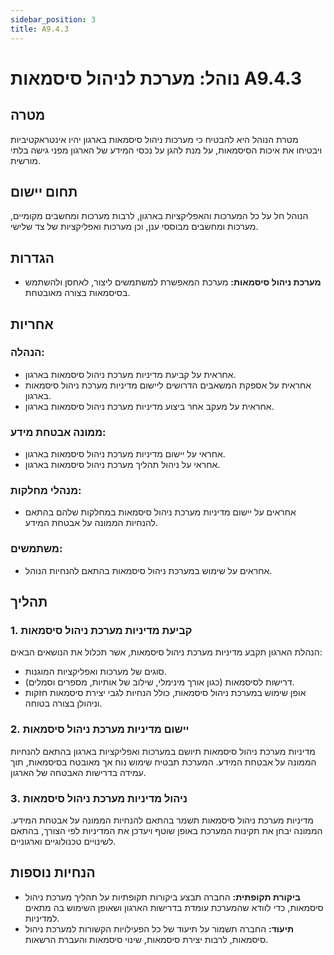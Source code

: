 ```yaml
---
sidebar_position: 3
title: A9.4.3
---
```


# נוהל: מערכת לניהול סיסמאות A9.4.3

## מטרה
מטרת הנוהל היא להבטיח כי מערכות ניהול סיסמאות בארגון יהיו אינטראקטיביות ויבטיחו את איכות הסיסמאות, על מנת להגן על נכסי המידע של הארגון מפני גישה בלתי מורשית.

## תחום יישום
הנוהל חל על כל המערכות והאפליקציות בארגון, לרבות מערכות ומחשבים מקומיים, מערכות ומחשבים מבוססי ענן, וכן מערכות ואפליקציות של צד שלישי.

## הגדרות
- **מערכת ניהול סיסמאות:** מערכת המאפשרת למשתמשים ליצור, לאחסן ולהשתמש בסיסמאות בצורה מאובטחת.

## אחריות
### הנהלה:
- אחראית על קביעת מדיניות מערכת ניהול סיסמאות בארגון.
- אחראית על אספקת המשאבים הדרושים ליישום מדיניות מערכת ניהול סיסמאות בארגון.
- אחראית על מעקב אחר ביצוע מדיניות מערכת ניהול סיסמאות בארגון.

### ממונה אבטחת מידע:
- אחראי על יישום מדיניות מערכת ניהול סיסמאות בארגון.
- אחראי על ניהול תהליך מערכת ניהול סיסמאות בארגון.

### מנהלי מחלקות:
- אחראים על יישום מדיניות מערכת ניהול סיסמאות במחלקות שלהם בהתאם להנחיות הממונה על אבטחת המידע.

### משתמשים:
- אחראים על שימוש במערכת ניהול סיסמאות בהתאם להנחיות הנוהל.

## תהליך
### 1. קביעת מדיניות מערכת ניהול סיסמאות
הנהלת הארגון תקבע מדיניות מערכת ניהול סיסמאות, אשר תכלול את הנושאים הבאים:
- סוגים של מערכות ואפליקציות המוגנות.
- דרישות לסיסמאות (כגון אורך מינימלי, שילוב של אותיות, מספרים וסמלים).
- אופן שימוש במערכת ניהול סיסמאות, כולל הנחיות לגבי יצירת סיסמאות חזקות וניהולן בצורה בטוחה.

### 2. יישום מדיניות מערכת ניהול סיסמאות
מדיניות מערכת ניהול סיסמאות תיושם במערכות ואפליקציות בארגון בהתאם להנחיות הממונה על אבטחת המידע. המערכת תבטיח שימוש נוח אך מאובטח בסיסמאות, תוך עמידה בדרישות האבטחה של הארגון.

### 3. ניהול מדיניות מערכת ניהול סיסמאות
מדיניות מערכת ניהול סיסמאות תשמר בהתאם להנחיות הממונה על אבטחת המידע. הממונה יבחן את תקינות המערכת באופן שוטף ויעדכן את המדיניות לפי הצורך, בהתאם לשינויים טכנולוגיים וארגוניים.

## הנחיות נוספות
- **ביקורת תקופתית:** החברה תבצע ביקורות תקופתיות על תהליך מערכת ניהול סיסמאות, כדי לוודא שהמערכת עומדת בדרישות הארגון ושאופן השימוש בה מתאים למדיניות.
- **תיעוד:** החברה תשמור על תיעוד של כל הפעילויות הקשורות למערכת ניהול סיסמאות, לרבות יצירת סיסמאות, שינוי סיסמאות והעברת הרשאות.
